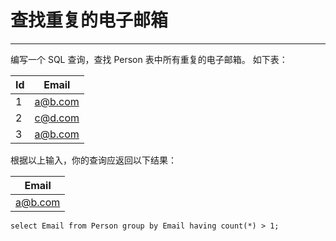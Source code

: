 <h1>	查找重复的电子邮箱</h1>
<hr>
编写一个 SQL 查询，查找 Person 表中所有重复的电子邮箱。
如下表：

| Id | Email   |
|----|---------|
| 1  | a@b.com |
| 2  | c@d.com |
| 3  | a@b.com |

根据以上输入，你的查询应返回以下结果：

| Email   |
|---------|
| a@b.com |

` select Email from Person group by Email having count(*) > 1; `
